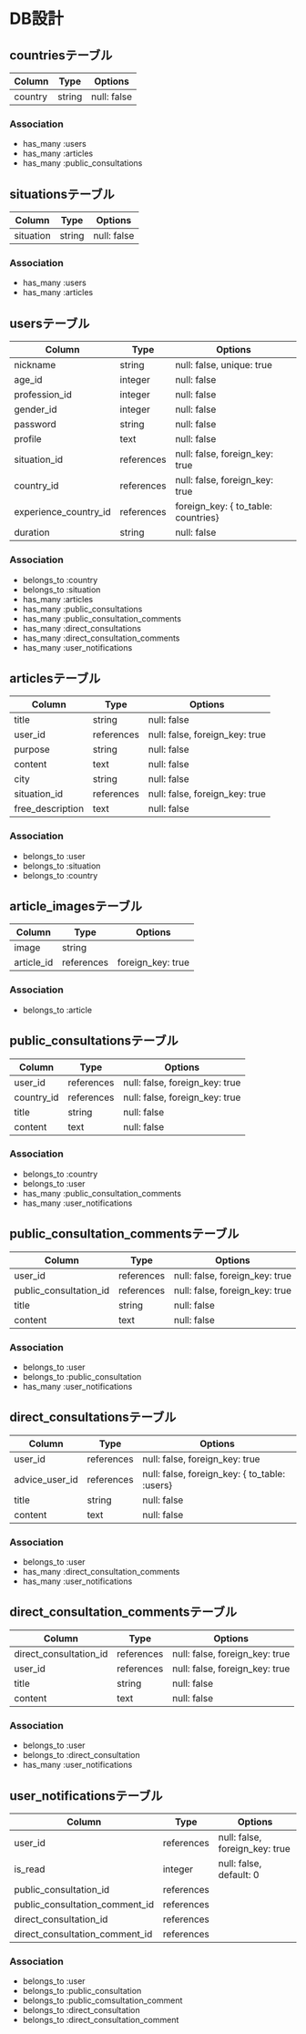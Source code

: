 # DB設計

## countriesテーブル
|Column|Type|Options|
|------|----|-------|
|country|string|null: false|

### Association
- has_many :users
- has_many :articles
- has_many :public_consultations


## situationsテーブル
|Column|Type|Options|
|------|----|-------|
|situation|string|null: false|

### Association
- has_many :users
- has_many :articles


## usersテーブル
|Column|Type|Options|
|------|----|-------|
|nickname|string|null: false, unique: true|
|age_id|integer|null: false|
|profession_id|integer|null: false|
|gender_id|integer|null: false|
|password|string|null: false|
|profile|text|null: false|
|situation_id|references|null: false, foreign_key: true|
|country_id|references|null: false, foreign_key: true|
|experience_country_id|references|foreign_key: { to_table: countries}|
|duration|string|null: false|

### Association
- belongs_to :country
- belongs_to :situation
- has_many :articles
- has_many :public_consultations
- has_many :public_consultation_comments
- has_many :direct_consultations
- has_many :direct_consultation_comments
- has_many :user_notifications


## articlesテーブル
|Column|Type|Options|
|------|----|-------|
|title|string|null: false|
|user_id|references|null: false, foreign_key: true|
|purpose|string|null: false|
|content|text|null: false|
|city|string|null: false|
|situation_id|references|null: false, foreign_key: true|
|free_description|text|null: false|

### Association
- belongs_to :user
- belongs_to :situation
- belongs_to :country


## article_imagesテーブル
|Column|Type|Options|
|------|----|-------|
|image|string||
|article_id|references|foreign_key: true|

### Association
- belongs_to :article


## public_consultationsテーブル
|Column|Type|Options|
|------|----|-------|
|user_id|references|null: false, foreign_key: true|
|country_id|references|null: false, foreign_key: true|
|title|string|null: false|
|content|text|null: false|

### Association
- belongs_to :country
- belongs_to :user
- has_many :public_consultation_comments
- has_many :user_notifications


## public_consultation_commentsテーブル
|Column|Type|Options|
|------|----|-------|
|user_id|references|null: false, foreign_key: true|
|public_consultation_id|references|null: false, foreign_key: true|
|title|string|null: false|
|content|text|null: false|

### Association
- belongs_to :user
- belongs_to :public_consultation
- has_many :user_notifications


## direct_consultationsテーブル
|Column|Type|Options|
|------|----|-------|
|user_id|references|null: false, foreign_key: true|
|advice_user_id|references|null: false, foreign_key: { to_table: :users}|
|title|string|null: false|
|content|text|null: false|

### Association
- belongs_to :user
- has_many :direct_consultation_comments
- has_many :user_notifications


## direct_consultation_commentsテーブル
|Column|Type|Options|
|------|----|-------|
|direct_consultation_id|references|null: false, foreign_key: true|
|user_id|references|null: false, foreign_key: true|
|title|string|null: false|
|content|text|null: false|

### Association
- belongs_to :user
- belongs_to :direct_consultation
- has_many :user_notifications


## user_notificationsテーブル
|Column|Type|Options|
|------|----|-------|
|user_id|references|null: false, foreign_key: true|
|is_read|integer|null: false, default: 0|
|public_consultation_id|references||
|public_consultation_comment_id|references||
|direct_consultation_id|references||
|direct_consultation_comment_id|references||

### Association
- belongs_to :user
- belongs_to :public_consultation
- belongs_to :public_comsultation_comment
- belongs_to :direct_consultation
- belongs_to :direct_consultation_comment